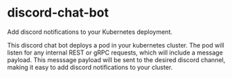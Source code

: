 # discord-chat-bot

Add discord notifications to your Kubernetes deployment.

This discord chat bot deploys a pod in your kubernetes cluster.
The pod will listen for any internal REST or gRPC requests, which will include a message payload.
This messsage payload will be sent to the desired discord channel, making it easy to add discord notifications to your cluster.
